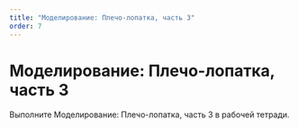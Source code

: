 ```yaml
---
title: "Моделирование: Плечо-лопатка, часть 3"
order: 7
---
```


# Моделирование: Плечо-лопатка, часть 3

Выполните Моделирование: Плечо-лопатка, часть 3 в рабочей тетради.